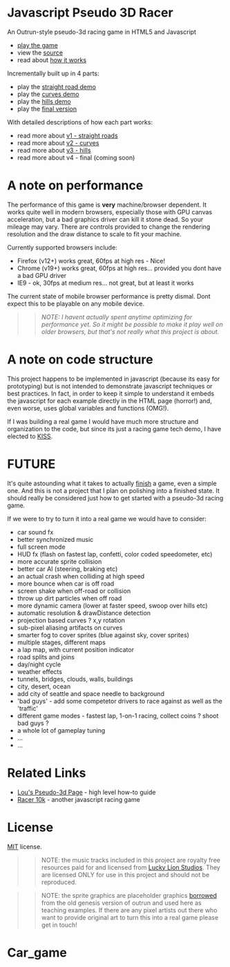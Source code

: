 Javascript Pseudo 3D Racer
==========================

An Outrun-style pseudo-3d racing game in HTML5 and Javascript

 * [play the game](http://codeincomplete.com/projects/racer/v4.final.html)
 * view the [source](https://github.com/jakesgordon/javascript-racer)
 * read about [how it works](http://codeincomplete.com/posts/2012/6/22/javascript_racer/)

Incrementally built up in 4 parts:

 * play the [straight road demo](http://codeincomplete.com/projects/racer/v1.straight.html)
 * play the [curves demo](http://codeincomplete.com/projects/racer/v2.curves.html)
 * play the [hills demo](http://codeincomplete.com/projects/racer/v3.hills.html)
 * play the [final version](http://codeincomplete.com/projects/racer/v4.final.html)

With detailed descriptions of how each part works:

 * read more about [v1 - straight roads](http://codeincomplete.com/posts/2012/6/23/javascript_racer_v1_straight)
 * read more about [v2 - curves](http://codeincomplete.com/posts/2012/6/24/javascript_racer_v2_curves/)
 * read more about [v3 - hills](http://codeincomplete.com/posts/2012/6/26/javascript_racer_v3_hills/)
 * read more about v4 - final (coming soon)

A note on performance
=====================

The performance of this game is **very** machine/browser dependent. It works quite well in modern
browsers, especially those with GPU canvas acceleration, but a bad graphics driver can kill it stone
dead. So your mileage may vary. There are controls provided to change the rendering resolution
and the draw distance to scale to fit your machine.

Currently supported browsers include:

 * Firefox (v12+) works great, 60fps at high res - Nice!
 * Chrome (v19+) works great, 60fps at high res... provided you dont have a bad GPU driver
 * IE9 - ok, 30fps at medium res... not great, but at least it works

The current state of mobile browser performance is pretty dismal. Dont expect this to be playable on
any mobile device.

>> _NOTE: I havent actually spent anytime optimizing for performance yet. So it might be possible to
   make it play well on older browsers, but that's not really what this project is about._

A note on code structure
========================

This project happens to be implemented in javascript (because its easy for prototyping) but
is not intended to demonstrate javascript techniques or best practices. In fact, in order to
keep it simple to understand it embeds the javascript for each example directly in the HTML
page (horror!) and, even worse, uses global variables and functions (OMG!).

If I was building a real game I would have much more structure and organization to the
code, but since its just a racing game tech demo, I have elected to [KISS](http://en.wikipedia.org/wiki/KISS_principle).

FUTURE
======

It's quite astounding what it takes to actually [finish](http://codeincomplete.com/posts/2011/9/21/defining_finished/)
a game, even a simple one. And this is not a project that I plan on polishing into a finished state. It should
really be considered just how to get started with a pseudo-3d racing game.

If we were to try to turn it into a real game we would have to consider:

 * car sound fx
 * better synchronized music
 * full screen mode
 * HUD fx (flash on fastest lap, confetti, color coded speedometer, etc)
 * more accurate sprite collision
 * better car AI (steering, braking etc)
 * an actual crash when colliding at high speed
 * more bounce when car is off road
 * screen shake when off-road or collision
 * throw up dirt particles when off road
 * more dynamic camera (lower at faster speed, swoop over hills etc)
 * automatic resolution & drawDistance detection
 * projection based curves ? x,y rotation
 * sub-pixel aliasing artifacts on curves
 * smarter fog to cover sprites (blue against sky, cover sprites)
 * multiple stages, different maps
 * a lap map, with current position indicator
 * road splits and joins
 * day/night cycle
 * weather effects
 * tunnels, bridges, clouds, walls, buildings
 * city, desert, ocean
 * add city of seattle and space needle to background
 * 'bad guys' - add some competetor drivers to race against as well as the 'traffic'
 * different game modes - fastest lap, 1-on-1 racing, collect coins ? shoot bad guys ?
 * a whole lot of gameplay tuning
 * ...
 * ...

Related Links
=============

 * [Lou's Pseudo-3d Page](http://www.extentofthejam.com/pseudo/) - high level how-to guide
 * [Racer 10k](https://github.com/onaluf/RacerJS) - another javascript racing game

License
=======

[MIT](http://en.wikipedia.org/wiki/MIT_License) license.

>> NOTE: the music tracks included in this project are royalty free resources paid for and licensed
from [Lucky Lion Studios](http://luckylionstudios.com/). They are licensed ONLY for use in this
project and should not be reproduced.

>> NOTE: the sprite graphics are placeholder graphics [borrowed](http://pixel.garoux.net/game/44) from the old
genesis version of outrun and used here as teaching examples. If there are any pixel artists out there who want to 
provide original art to turn this into a real game please get in touch!

# Car_game
